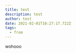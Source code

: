 ```yaml
---
title: test
description: test
author: test
date: 2021-02-01T16:27:17.722Z
tags:
  - from
---
```

wohooo